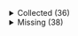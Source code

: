 <details><summary>Collected (36)</summary>
<p>

| Packet |
| --- |
| login |
| custom_payload |
| difficulty |
| spawn_position |
| abilities |
| held_item_slot |
| statistics |
| player_info |
| position |
| world_border |
| update_time |
| window_items |
| set_slot |
| update_health |
| experience |
| map_chunk_bulk |
| entity_metadata |
| update_attributes |
| spawn_entity_living |
| tile_entity_data |
| world_event |
| entity_look |
| entity_head_rotation |
| entity_teleport |
| entity_move_look |
| entity_velocity |
| entity_equipment |
| rel_entity_move |
| entity_status |
| spawn_entity |
| block_change |
| multi_block_change |
| entity_destroy |
| keep_alive |
| map_chunk |
| named_sound_effect |

</p>
</details>
<details><summary>Missing (38)</summary>
<p>

| Packet |
| --- |
| chat |
| respawn |
| bed |
| animation |
| named_entity_spawn |
| collect |
| spawn_entity_painting |
| spawn_entity_experience_orb |
| entity |
| attach_entity |
| entity_effect |
| remove_entity_effect |
| block_action |
| block_break_animation |
| explosion |
| world_particles |
| game_state_change |
| spawn_entity_weather |
| open_window |
| close_window |
| craft_progress_bar |
| transaction |
| update_sign |
| map |
| open_sign_entity |
| tab_complete |
| scoreboard_objective |
| scoreboard_score |
| scoreboard_display_objective |
| scoreboard_team |
| kick_disconnect |
| combat_event |
| camera |
| title |
| set_compression |
| playerlist_header |
| resource_pack_send |
| update_entity_nbt |

</p>
</details>